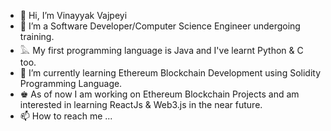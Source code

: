 - 👋 Hi, I’m Vinayyak Vajpeyi
- 👀 I’m a Software Developer/Computer Science Engineer undergoing training.
-  𓅓 My first programming language is Java and I've learnt Python & C too.
- 🌱 I’m currently learning Ethereum Blockchain Development using Solidity Programming Language.
- ♚ As of now I am working on Ethereum Blockchain Projects and am interested in learning ReactJs & Web3.js in the near future.
- 📫 How to reach me ...

<!---
vinayyak/vinayyak is a ✨ special ✨ repository because its `README.md` (this file) appears on your GitHub profile.
You can click the Preview link to take a look at your changes.
--->

